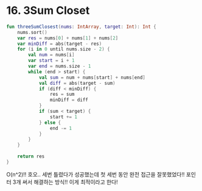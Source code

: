 # 16. 3Sum Closet

```kotlin
fun threeSumClosest(nums: IntArray, target: Int): Int {
    nums.sort()
    var res = nums[0] + nums[1] + nums[2]
    var minDiff = abs(target - res)
    for (i in 0 until nums.size - 2) {
        val num = nums[i]
        var start = i + 1
        var end = nums.size - 1
        while (end > start) {
            val sum = num + nums[start] + nums[end]
            val diff = abs(target - sum)
            if (diff < minDiff) {
                res = sum
                minDiff = diff
            }
            if (sum < target) {
                start += 1
            } else {
                end -= 1
            }
        }
    }
    
    return res
}
```

O(n^2)!!
호오.. 세번 틀렸다가 성공했는데 첫 세번 동안 완전 접근을 잘못했었다!!
포인터 3개 써서 해결하는 방식!!
이게 최적이라고 한다!
